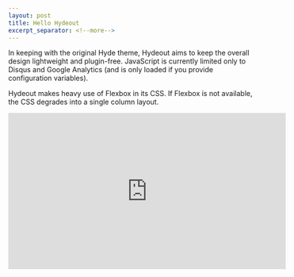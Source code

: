 ```yaml
---
layout: post
title: Hello Hydeout
excerpt_separator: <!--more-->
---
```


In keeping with the original Hyde theme, Hydeout aims to keep the overall design lightweight and plugin-free. JavaScript is currently limited only to Disqus and Google Analytics (and is only loaded if you provide configuration variables).

Hydeout makes heavy use of Flexbox in its CSS. If Flexbox is not available, the CSS degrades into a single column layout.

<!-- 4:3 aspect ratio -->
<div class="embed-responsive embed-responsive-4by3">
  <iframe width="560" height="315" src="https://www.youtube.com/embed/l2Of1-d5E5o" frameborder="0" gesture="media" allow="encrypted-media" allowfullscreen></iframe>
</div>
